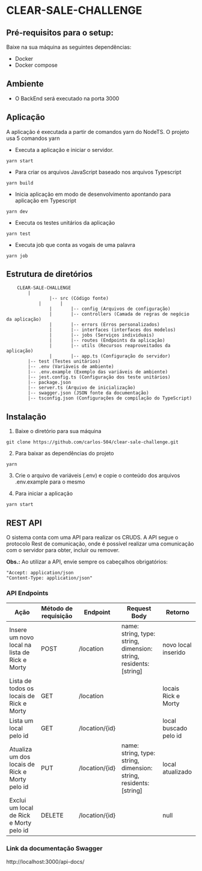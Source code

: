 # CLEAR-SALE-CHALLENGE

## Pré-requisitos para o setup:

Baixe na sua máquina as seguintes dependências:

-  Docker
-  Docker compose

## Ambiente

-  O BackEnd será executado na porta 3000

## Aplicação

A aplicação é executada a partir de comandos yarn do NodeTS. O projeto usa 5 comandos yarn

-  Executa a aplicação e iniciar o servidor.

```
yarn start
```

-  Para criar os arquivos JavaScript baseado nos arquivos Typescript

```
yarn build
```

-  Inicia aplicação em modo de desenvolvimento apontando para aplicação em Typescript

```
yarn dev
```

-  Executa os testes unitários da aplicação

```
yarn test
```

-  Executa job que conta as vogais de uma palavra

```
yarn job
```

## Estrutura de diretórios

    	CLEAR-SALE-CHALLENGE
    		|
                    |-- src (Código fonte)
            	|       |
                    |       |-- config (Arquivos de configuração)
                    |       |-- controllers (Camada de regras de negócio da aplicação)
                    |       |-- errors (Erros personalizados)
                    |       |-- interfaces (interfaces dos modelos)
                    |       |-- jobs (Serviços individuais)
                    |       |-- routes (Endpoints da aplicação)
                    |       |-- utils (Recursos reaproveitados da aplicação)
                    |       |-- app.ts (Configuração do servidor)
    		|-- test (Testes unitários)
    		|-- .env (Variáveis de ambiente)
    		|-- .env.example (Exemplo das variáveis de ambiente)
    		|-- jest.config.ts (Configuração dos teste unitários)
    		|-- package.json
    		|-- server.ts (Arquivo de inicialização)
    		|-- swagger.json (JSON fonte da documentação)
    		|-- tsconfig.json (Configurações de compilação do TypeScript)

## Instalação

1. Baixe o diretório para sua máquina

```
git clone https://github.com/carlos-504/clear-sale-challenge.git
```

2. Para baixar as dependências do projeto

```
yarn
```

3. Crie o arquivo de variáveis (.env) e copie o conteúdo dos arquivos .env.example para o mesmo

4. Para iniciar a aplicação

```
yarn start
```

## REST API

O sistema conta com uma API para realizar os CRUDS. A API segue o protocolo Rest de comunicação,
onde é possível realizar uma comunicação com o servidor para obter, incluir ou remover.

**Obs.:** Ao utilizar a API, envie sempre os cabeçalhos obrigatórios:

    "Accept: application/json
    "Content-Type: application/json"

### API Endpoints

| Ação                                           | Método de requisição | Endpoint       | Request Body                                                       | Retorno               |
| ---------------------------------------------- | -------------------- | -------------- | ------------------------------------------------------------------ | --------------------- |
| Insere um novo local na lista de Rick e Morty  | POST                 | /location      | name: string, type: string, dimension: string, residents: [string] | novo local inserido   |
| Lista de todos os locais de Rick e Morty       | GET                  | /location      |                                                                    | locais Rick e Morty   |
| Lista um local pelo id                         | GET                  | /location/{id} |                                                                    | local buscado pelo id |
| Atualiza um dos locais de Rick e Morty pelo id | PUT                  | /location/{id} | name: string, type: string, dimension: string, residents: [string] | local atualizado      |
| Exclui um local de Rick e Morty pelo id        | DELETE               | /location/{id} |                                                                    | null                  |

### Link da documentação Swagger

http://localhost:3000/api-docs/
